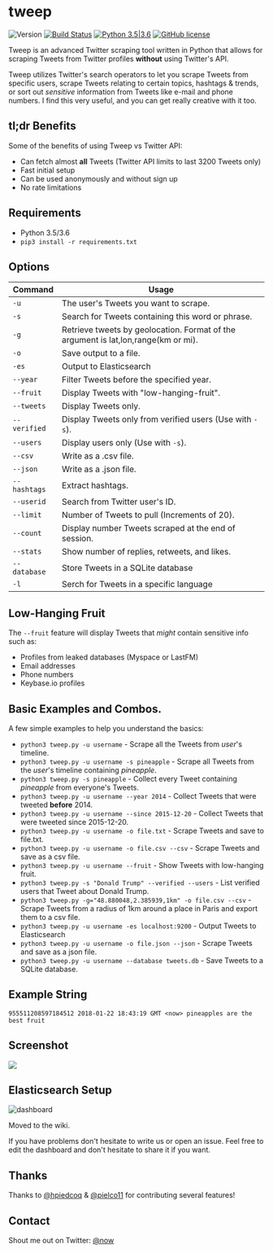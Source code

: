 # tweep
![Version](https://img.shields.io/badge/Version-1.0-blue.svg) [![Build Status](https://travis-ci.org/haccer/tweep.svg?branch=master)](https://travis-ci.org/haccer/tweep/) [![Python 3.5|3.6](https://img.shields.io/badge/Python-3.5%2F3.6-blue.svg)](https://www.python.org/download/releases/3.0/) [![GitHub license](https://img.shields.io/github/license/haccer/tweep.svg)](https://github.com/haccer/tweep/blob/master/LICENSE)

Tweep is an advanced Twitter scraping tool written in Python that allows for scraping Tweets from Twitter profiles **without** using Twitter's API.

Tweep utilizes Twitter's search operators to let you scrape Tweets from specific users, scrape Tweets relating to certain topics, hashtags & trends, or sort out *sensitive* information from Tweets like e-mail and phone numbers. I find this very useful, and you can get really creative with it too.

## tl;dr Benefits
Some of the benefits of using Tweep vs Twitter API:
- Can fetch almost __all__ Tweets (Twitter API limits to last 3200 Tweets only)
- Fast initial setup
- Can be used anonymously and without sign up
- No rate limitations

## Requirements
- Python 3.5/3.6
- `pip3 install -r requirements.txt`

## Options
Command|Usage
-------|-----------
`-u`|The user's Tweets you want to scrape.
`-s`|Search for Tweets containing this word or phrase.
`-g`|Retrieve tweets by geolocation. Format of the argument is lat,lon,range(km or mi).
`-o`|Save output to a file.
`-es`|Output to Elasticsearch
`--year`|Filter Tweets before the specified year. 
`--fruit`|Display Tweets with "low-hanging-fruit".
`--tweets`|Display Tweets only.
`--verified`|Display Tweets only from verified users (Use with `-s`).
`--users`|Display users only (Use with `-s`).
`--csv`|Write as a .csv file.
`--json`|Write as a .json file.
`--hashtags`|Extract hashtags.
`--userid`|Search from Twitter user's ID.
`--limit`|Number of Tweets to pull (Increments of 20).
`--count`|Display number Tweets scraped at the end of session.
`--stats`|Show number of replies, retweets, and likes.
`--database`|Store Tweets in a SQLite database
`-l`|Serch for Tweets in a specific language

## Low-Hanging Fruit
The `--fruit` feature will display Tweets that *might* contain sensitive info such as:
- Profiles from leaked databases (Myspace or LastFM)
- Email addresses
- Phone numbers
- Keybase.io profiles

## Basic Examples and Combos.
A few simple examples to help you understand the basics:

- `python3 tweep.py -u username` - Scrape all the Tweets from *user*'s timeline.
- `python3 tweep.py -u username -s pineapple` - Scrape all Tweets from the *user*'s timeline containing _pineapple_.
- `python3 tweep.py -s pineapple` - Collect every Tweet containing *pineapple* from everyone's Tweets.
- `python3 tweep.py -u username --year 2014` - Collect Tweets that were tweeted **before** 2014.
- `python3 tweep.py -u username --since 2015-12-20` - Collect Tweets that were tweeted since 2015-12-20.
- `python3 tweep.py -u username -o file.txt` - Scrape Tweets and save to file.txt.
- `python3 tweep.py -u username -o file.csv --csv` - Scrape Tweets and save as a csv file.
- `python3 tweep.py -u username --fruit` - Show Tweets with low-hanging fruit.
- `python3 tweep.py -s "Donald Trump" --verified --users` - List verified users that Tweet about Donald Trump.
- `python3 tweep.py -g="48.880048,2.385939,1km" -o file.csv --csv` - Scrape Tweets from a radius of 1km around a place in Paris and export them to a csv file.
- `python3 tweep.py -u username -es localhost:9200` - Output Tweets to Elasticsearch
- `python3 tweep.py -u username -o file.json --json` - Scrape Tweets and save as a json file.
- `python3 tweep.py -u username --database tweets.db` - Save Tweets to a SQLite database.

## Example String
`955511208597184512 2018-01-22 18:43:19 GMT <now> pineapples are the best fruit`

## Screenshot
<img src="https://i.imgur.com/RKdBrHr.png" />

## Elasticsearch Setup
![dashboard](https://i.imgur.com/BEbtdo5.png)

Moved to the wiki.

If you have problems don't hesitate to write us or open an issue.
Feel free to edit the dashboard and don't hesitate to share it if you want.

## Thanks
Thanks to [@hpiedcoq](https://github.com/hpiedcoq) & [@pielco11](https://github.com/pielco11) for contributing several features!

## Contact
Shout me out on Twitter: [@now](https://twitter.com/now)
